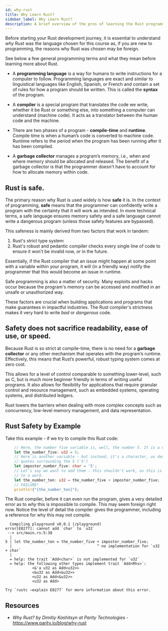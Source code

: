 ```yaml
---
id: why-rust
title: Why Learn Rust?
sidebar_label: Why Learn Rust?
description: A brief overview of the pros of learning the Rust programming language.
---
```


Before starting your Rust development journey, it is essential to understand _why_ Rust was the language chosen for this course as, if you are new to programming, the reasons why Rust was chosen may be foreign.

See below a few general programming terms and what they mean before learning more about Rust.

 - A **programming language** is a way for humans to write instructions for a computer to follow. Programming languages are exact and similar to linguistical languages like English, Spanish, or French and contain a set of rules for how a program should be written.  This is called the **syntax** of the program.

 - A **compiler** is a special program that translates the code we write, whether it be Rust or something else, into something a computer can understand (machine code). It acts as a translator between the human code and the machine. 

 - There are two phases of a program - **compile-time** and **runtime**.  Compile time is when a human’s code is converted to machine code.  Runtime refers to the period when the program has been running after it has been compiled. 
  
 - A **garbage collector** manages a program’s memory, i.e., when and where memory should be allocated and released.  The benefit of a garbage collector is that the programmer doesn't have to account for how to allocate memory within code.

## Rust is safe.

The primary reason why Rust is used widely is how **safe** it is. In the context of programming, **safe** means that the programmer can confidently write a program with the certainty that it will work as intended. In more technical terms, a safe language ensures memory safety and a safe language cannot write a dangerous program (unless those safety features are bypassed).

This safeness is mainly derived from two factors that work in tandem: 

1. Rust's strict type system
2. Rust's robust and pedantic compiler checks every single line of code to ensure it won't be invalid now, *or* in the future.

Essentially, if the Rust compiler that an issue might happen at some point with a variable within your program, it will (in a friendly way) notify the programmer that this would become an issue in runtime.

Safe programming is also a matter of security. Many exploits and hacks occur because the program's memory can be accessed and modified in an unsafe or unauthorized way. 

These factors are crucial when building applications and programs that make guarantees in impactful industries. The Rust compiler's strictness makes it very hard to write *bad* or *dangerous* code.


## Safety does not sacrifice readability, ease of use, or speed.

Because Rust is so strict at compile-time, there is no need for a **garbage collector** or any other mechanism that operates with the program’s runtime.  Effectively, this means that Rust’s powerful, robust typing system comes at zero cost.

This allows for a level of control comparable to something lower-level, such as C, but is much more beginner friendly in terms of writing useful programs.  It also allows for flexibility for applications that require granular control and resource management, such as embedded systems, operating systems, and distributed ledgers.

Rust lowers the barriers when dealing with more complex concepts such as concurrency, low-level memory management, and data representation.


## Rust Safety by Example

Take this example - if we try to compile this Rust code:

```rust
    // Here, the number five variable is, well, the number 5. It is a number that can be added and subtracted.
    let the_number_five: u32 = 5;
    // Here is another variable - but instead, it's a character, as denoted by the `char` type, and the single
    // quotes surrounding the 5 ('5')
    let imposter_number_five: char = '5';
    // Let’s say we want to add them - this shouldn't work, as this is the same as trying to add a number 
    // to a word.
    let the_number_ten: u32 = the_number_five + imposter_number_five;
    // FAILURE!
    println!("{the_number_ten}");
```

The Rust compiler, before it can even run the program, gives a very detailed error as to *why* this is impossible to compile.  This may seem foreign right now.  Notice the level of detail the compiler gives the programmer, including a reference for why this may not compile.

```
  Compiling playground v0.0.1 (/playground)
error[E0277]: cannot add `char` to `u32`
 --> src/main.rs:5:38
  |
5 | let the_number_ten = the_number_five + imposter_number_five;
  |                                      ^ no implementation for `u32 + char`
  |
  = help: the trait `Add<char>` is not implemented for `u32`
  = help: the following other types implement trait `Add<Rhs>`:
            <&'a u32 as Add<u32>>
            <&u32 as Add<&u32>>
            <u32 as Add<&u32>>
            <u32 as Add>

Try `rustc —explain E0277` for more information about this error.
```

## Resources

- *Why Rust? by Dimitiy Kashitsyn at Parity Technologies* - https://www.parity.io/blog/why-rust

